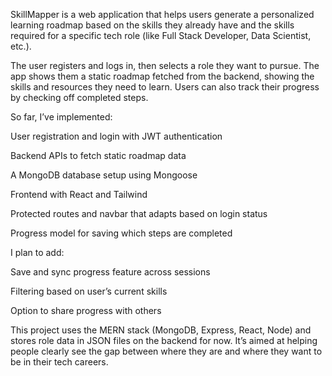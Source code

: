 SkillMapper is a web application that helps users generate a personalized learning roadmap based on the skills they already have and the skills required for a specific tech role (like Full Stack Developer, Data Scientist, etc.).

The user registers and logs in, then selects a role they want to pursue. The app shows them a static roadmap fetched from the backend, showing the skills and resources they need to learn. Users can also track their progress by checking off completed steps.

So far, I’ve implemented:

User registration and login with JWT authentication

Backend APIs to fetch static roadmap data

A MongoDB database setup using Mongoose

Frontend with React and Tailwind

Protected routes and navbar that adapts based on login status

Progress model for saving which steps are completed

I plan to add:

Save and sync progress feature across sessions

Filtering based on user’s current skills

Option to share progress with others

This project uses the MERN stack (MongoDB, Express, React, Node) and stores role data in JSON files on the backend for now. It’s aimed at helping people clearly see the gap between where they are and where they want to be in their tech careers.